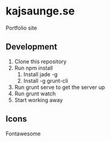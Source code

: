 # kajsaunge.se
Portfolio site

## Development

1. Clone this repository
2. Run npm install
    1. Install jade -g
    2. Install -g grunt-cli
3. Run grunt serve to get the server up
4. Run grunt watch
5. Start working away

## Icons
Fontawesome
